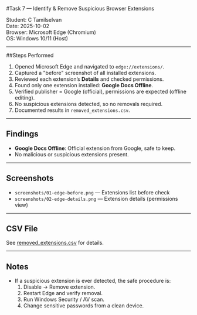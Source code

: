 #Task 7 — Identify & Remove Suspicious Browser Extensions

Student: C Tamilselvan  
Date: 2025-10-02  
Browser: Microsoft Edge (Chromium)  
OS: Windows 10/11 (Host)

---

##Steps Performed
1. Opened Microsoft Edge and navigated to `edge://extensions/`.
2. Captured a "before" screenshot of all installed extensions.
3. Reviewed each extension’s **Details** and checked permissions.
4. Found only one extension installed: **Google Docs Offline**.
5. Verified publisher = Google (official), permissions are expected (offline editing).
6. No suspicious extensions detected, so no removals required.
7. Documented results in `removed_extensions.csv`.

---

## Findings
- **Google Docs Offline**: Official extension from Google, safe to keep.
- No malicious or suspicious extensions present.

---

## Screenshots
- `screenshots/01-edge-before.png` — Extensions list before check  
- `screenshots/02-edge-details.png` — Extension details (permissions view)  

---

## CSV File
See [removed_extensions.csv](./removed_extensions.csv) for details.

---

## Notes
- If a suspicious extension is ever detected, the safe procedure is:  
  1. Disable → Remove extension.  
  2. Restart Edge and verify removal.  
  3. Run Windows Security / AV scan.  
  4. Change sensitive passwords from a clean device.
